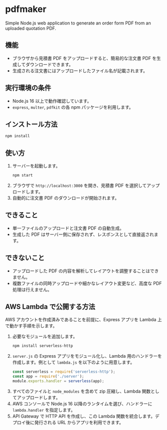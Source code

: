 # pdfmaker

Simple Node.js web application to generate an order form PDF from an uploaded quotation PDF.

## 機能
- ブラウザから見積書 PDF をアップロードすると、簡易的な注文書 PDF を生成してダウンロードできます。
- 生成される注文書にはアップロードしたファイル名が記載されます。

## 実行環境の条件
- Node.js 16 以上で動作確認しています。
- `express`, `multer`, `pdfkit` の各 npm パッケージを利用します。

## インストール方法
```bash
npm install
```

## 使い方
1. サーバーを起動します。
   ```bash
   npm start
   ```
2. ブラウザで `http://localhost:3000` を開き、見積書 PDF を選択してアップロードします。
3. 自動的に注文書 PDF のダウンロードが開始されます。

## できること
- 単一ファイルのアップロードと注文書 PDF の自動生成。
- 生成した PDF はサーバー側に保存されず、レスポンスとして直接返されます。

## できないこと
- アップロードした PDF の内容を解析してレイアウトを調整することはできません。
- 複数ファイルの同時アップロードや細かなレイアウト変更など、高度な PDF 処理は行えません。


## AWS Lambda で公開する方法
AWS アカウントを作成済みであることを前提に、Express アプリを Lambda 上で動かす手順を示します。

1. 必要なモジュールを追加します。
   ```bash
   npm install serverless-http
   ```
2. `server.js` の Express アプリをモジュール化し、Lambda 用のハンドラーを作成します。例として `lambda.js` を以下のように用意します。
   ```javascript
   const serverless = require('serverless-http');
   const app = require('./server');
   module.exports.handler = serverless(app);
   ```
3. すべてのファイルと `node_modules` を含めて zip 圧縮し、Lambda 関数としてアップロードします。
4. AWS コンソールで Node.js 16 以降のランタイムを選び、ハンドラーに `lambda.handler` を指定します。
5. API Gateway で HTTP API を作成し、この Lambda 関数を統合します。デプロイ後に発行される URL からアプリを利用できます。


